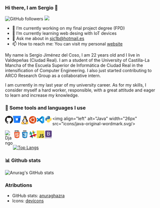 ### Hi there, I am Sergio 👋

![GitHub followers](https://img.shields.io/github/followers/gsergey99?label=Follow&style=social) 
![](https://visitor-badge.glitch.me/badge?page_id=gsergey99.gsergey99)


- 🔭 I’m currently working on my final project degree (FPD) 
- 🌱 I’m currently learning web desing with IoT devices
- 💬 Ask me about in sjc1b@hotmail.es
- 📫 How to reach me: You can visit my personal [website](https://gsergey99.github.io/MW_Page/ "Sergio Jiménez del Coso")

My name is Sergio Jiménez del Coso, I am 22 years old and I live in Valdepeñas (Ciudad Real). I am a student of the University of Castilla-La Mancha of the Escuela Superior de Informática de Ciudad Real in the intensification of Computer Engineering. I also just started contributing to ARCO Research Group as a collaborative intern.

I am currently in my last year of my university career. As for my skills, I consider myself a hard worker, responsible, with a great attitude and eager to learn and increase my knowledge. 

### 🚀 Some tools and languages I use

<img align="left" alt="Github" width="26px" src="icons/github.png"/>

<img align="left" alt="Bitbucket" width="26px" src="icons/bitbucket.svg"/>

<img align="left" alt="Linux" width="26px" src="icons/linux-tux.svg"/>

<img align="left" alt="Ubuntu" width="26px" src="icons/ubuntu.svg"/>

<img align="left" alt="Visual Studio Code" width="26px" src="icons/vscode.png"/>

<img align="left" alt="Python" width="26px" src="icons/python-original.svg"/>

<img align="left" alt="Java" width="26px" src="icons/java-original-wordmark.svg/>

<img align="left" alt="Django" width="26px" src="icons/django-plain.svg"/>

<img align="left" alt="HTML" width="26px" src="icons/html5-original-wordmark.svg"/>

<img align="left" alt="CSS" width="26px" src="icons/css3-original-wordmark.svg"/>

<img align="left" alt="Slack" width="26px" src="icons/slack.svg"/>

<img align="left" alt="JavaScript" width="26px" src="icons/javascript-original.svg"/>

<img align="left" alt="Bootstrap" width="26px" src="icons/bootstrap-plain-wordmark.svg"/>

<br></br>

[![Top Langs](https://github-readme-stats.vercel.app/api/top-langs/?username=gsergey99&langs_count=10&layout=compact&theme=dracula)](https://github.com/gsergey99/github-readme-stats)


### 📊 Github stats
![Anurag's GitHub stats](https://github-readme-stats.vercel.app/api?username=gsergey99&show_icons=true&theme=dracula)


### Atributions
- GitHub stats: [anuraghazra](https://github.com/anuraghazra/github-readme-stats)
- Icons: [devicons](https://github.com/devicons/devicon)
